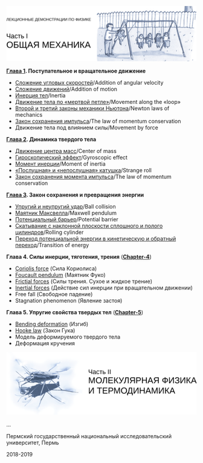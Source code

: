 <p align="right">
  <img src="part1.png">
</p>

**[Глава 1](https://github.com/IvanSboev/demo.online.PSU/tree/master/Chapter-1). Поступательное и вращательное движение**

* [Сложение угловых скоростей](https://github.com/IvanSboev/demo.online.PSU/tree/master/Chapter-1/Addition%20of%20angular%20velocity)/Addition of angular velocity
* [Сложение движений](https://github.com/IvanSboev/demo.online.PSU/tree/master/Chapter-1/Addition%20of%20motion)/Addition of motion
* [Инерция тел](https://github.com/IvanSboev/demo.online.PSU/tree/master/Chapter-1/Inertia)/Inertia 
* [Движение тела по «мертвой петле»](https://github.com/IvanSboev/demo.online.PSU/tree/master/Chapter-1/Movement%20along%20the%20loop)/Movement along the «loop» 
* [Второй и третий законы механики Ньютона](https://github.com/IvanSboev/demo.online.PSU/tree/master/Chapter-1/Newton%20laws%20of%20mechanics)/Newton laws of mechanics
* [Закон сохранения импульса](https://github.com/IvanSboev/demo.online.PSU/tree/master/Chapter-1/The%20law%20of%20momentum%20conservation)/The law of momentum conservation
* Движение тела под влиянием силы/Movement by force

**[Глава 2](https://github.com/IvanSboev/demo.online.PSU/tree/master/Chapter-2). Динамика твердого тела**

* [Движение центра масс](https://github.com/IvanSboev/demo.online.PSU/tree/master/Chapter-2/Center%20of%20mass)/Center of mass
* [Гироскопический эффект](https://github.com/IvanSboev/demo.online.PSU/tree/master/Chapter-2/Gyroscopic%20effect)/Gyroscopic effect
* [Момент инерции](https://github.com/IvanSboev/demo.online.PSU/tree/master/Chapter-2/Moment%20of%20inertia)/Moment of inertia
* [«Послушная» и  «непослушная» катушка](https://github.com/IvanSboev/demo.online.PSU/tree/master/Chapter-2/Strange%20roll)/Strange roll
* [Закон сохранения момента импульса](https://github.com/IvanSboev/demo.online.PSU/tree/master/Chapter-2/The%20law%20of%20momentum%20conservation)/The law of momentum conservation

**[Глава 3](https://github.com/IvanSboev/demo.online.PSU/tree/master/Chapter-3). Закон сохранения и превращения энергии**

* [Упругий и неупругий удар](https://github.com/IvanSboev/demo.online.PSU/tree/master/Chapter-3/Ball%20collision)/Ball collision
* [Маятник Максвелла](https://github.com/IvanSboev/demo.online.PSU/tree/master/Chapter-3/Maxwell%20pendulum)/Maxwell pendulum
* [Потенциальный барьер](https://github.com/IvanSboev/demo.online.PSU/tree/master/Chapter-3/Potential%20barrier)/Potential barrier
* [Скатывание с наклонной плоскости сплошного и полого цилиндров](https://github.com/IvanSboev/demo.online.PSU/tree/master/Chapter-3/Rolling%20cylinder)/Rolling cylinder
* [Переход потенциальной энергии в кинетическую и обратный переход](https://github.com/IvanSboev/demo.online.PSU/tree/master/Chapter-3/Transition%20of%20energy)/Transition of energy

**Глава 4. Силы инерции, тяготения, трения**
([**Chapter-4**](https://github.com/IvanSboev/demo.online.PSU/tree/master/Chapter-4))

* [Coriolis force](https://github.com/IvanSboev/demo.online.PSU/tree/master/Chapter-4/Coriolis%20force) (Сила Кориолиса)
* [Foucault pendulum](https://github.com/IvanSboev/demo.online.PSU/tree/master/Chapter-4/Foucault%20pendulum) (Маятник Фуко)
* [Frictial forces](https://github.com/IvanSboev/demo.online.PSU/tree/master/Chapter-4/Frictial%20forces) (Силы трения. Сухое и жидкое трение)
* [Inertial forces](https://github.com/IvanSboev/demo.online.PSU/tree/master/Chapter-4/Inertial%20forces) (Действие сил инерции при вращательном движении)
* Free fall (Свободное падение)
* Stagnation phenomenon (Явление застоя)

**Глава 5. Упругие свойства твердых тел**
([**Chapter-5**](https://github.com/IvanSboev/demo.online.PSU/tree/master/Chapter-5))

* [Bending deformation](https://github.com/IvanSboev/demo.online.PSU/tree/master/Chapter-5/Bending%20deformation) (Изгиб)
* [Hooke law](https://github.com/IvanSboev/demo.online.PSU/tree/master/Chapter-5) (Закон Гука)
* Модель деформируемого твердого тела
* Деформация кручения

<p align="right">
  <img src="part2.png">
</p>

...

Пермский государственный национальный исследовательский университет, Пермь

2018-2019

